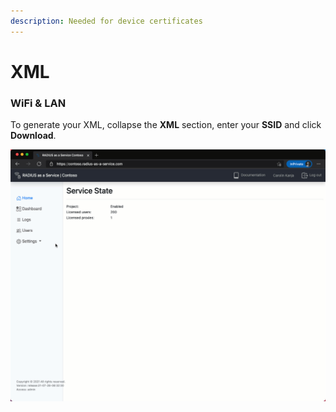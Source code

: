 ```yaml
---
description: Needed for device certificates
---
```


# XML

### WiFi & LAN

To generate your XML, collapse the **XML** section, enter your **SSID** and click **Download**.

![](../../../.gitbook/assets/radius-wifi-lan-policy.gif)

